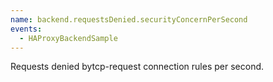 ```yaml
---
name: backend.requestsDenied.securityConcernPerSecond
events:
  - HAProxyBackendSample
---
```


Requests denied bytcp-request connection rules per second.